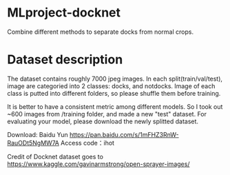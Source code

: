 # MLproject-docknet
Combine different methods to separate docks from normal crops.

# Dataset description

The dataset contains roughly 7000 jpeg images. In each split(train/val/test), image are categoried into 2 classes: docks, and notdocks. Image of each class is putted into different folders, so please shuffle them before training.

It is better to have a consistent metric among different models. So I took out \~600 images from /training folder, and made a new "test" dataset. For evaluating your model, please download the newly splitted dataset.

Download: Baidu Yun https://pan.baidu.com/s/1mFHZ3RnW-RauODt5NgMW7A Access code：ihot 

Credit of Docknet dataset goes to https://www.kaggle.com/gavinarmstrong/open-sprayer-images/